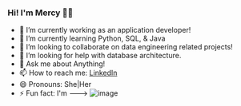 ### Hi! I'm Mercy 👋🏾



- 🔭 I’m currently working as an application developer!
- 🌱 I’m currently learning Python, SQL, & Java
- 👯 I’m looking to collaborate on data engineering related projects!
- 🤔 I’m looking for help with database architecture.
- 💬 Ask me about Anything!
- 📫 How to reach me: [LinkedIn](https://linkedin.com/in/mercybaffour)
- 😄 Pronouns: She|Her
- ⚡ Fun fact: I'm ---> ![image](https://user-images.githubusercontent.com/16559895/120350116-ae667800-c2cc-11eb-8886-1f701a9ee6c1.png)





